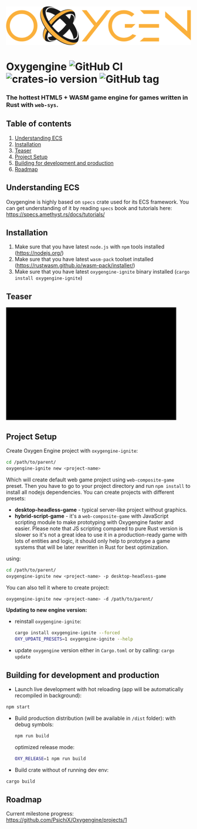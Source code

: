 ![logo](https://raw.githubusercontent.com/PsichiX/Oxygengine/master/media/oxygengine-dark-logo.svg?sanitize=true)

# Oxygengine ![GitHub CI](https://github.com/PsichiX/Oxygengine/workflows/Rust/badge.svg) ![crates-io version](https://raster.shields.io/crates/v/oxygengine.png) ![GitHub tag](https://img.shields.io/github/v/release/PsichiX/Oxygengine?include_prereleases&style=social)
### The hottest HTML5 + WASM game engine for games written in Rust with `web-sys`.

## Table of contents
1. [Understanding ECS](#understanding-ecs)
1. [Installation](#installation)
1. [Teaser](#teaser)
1. [Project Setup](#project-setup)
1. [Building for development and production](#building-for-development-and-production)
1. [Roadmap](#roadmap)

## Understanding ECS
Oxygengine is highly based on `specs` crate used for its ECS framework.
You can get understanding of it by reading `specs` book and tutorials here: https://specs.amethyst.rs/docs/tutorials/

## Installation
1. Make sure that you have latest `node.js` with `npm` tools installed (https://nodejs.org/)
1. Make sure that you have latest `wasm-pack` toolset installed (https://rustwasm.github.io/wasm-pack/installer/)
1. Make sure that you have latest `oxygengine-ignite` binary installed (`cargo install oxygengine-ignite`)

## Teaser
![Visual Novel](https://raw.githubusercontent.com/PsichiX/Oxygengine/master/media/oxygengine-visual-novel-teaser.gif)

## Project Setup
Create Oxygen Engine project with `oxygengine-ignite`:
```bash
cd /path/to/parent/
oxygengine-ignite new <project-name>
```
Which will create default web game project using `web-composite-game` preset.
Then you have to go to your project directory and run `npm install` to install all nodejs dependencies.
You can create projects with different presets:
- __desktop-headless-game__ - typical server-like project without graphics.
- __hybrid-script-game__ - it's a `web-composite-game` with JavaScript scripting module to make prototyping with Oxygengine faster and easier. Please note that JS scripting compared to pure Rust version is slower so it's not a great idea to use it in a production-ready game with lots of entities and logic, it should only help to prototype a game systems that will be later rewritten in Rust for best optimization.

using:
```bash
cd /path/to/parent/
oxygengine-ignite new <project-name> -p desktop-headless-game
```
You can also tell it where to create project:
```bash
oxygengine-ignite new <project-name> -d /path/to/parent/
```

**Updating to new engine version:**
- reinstall `oxygengine-ignite`:
  ```bash
  cargo install oxygengine-ignite --forced
  OXY_UPDATE_PRESETS=1 oxygengine-ignite --help
  ```
- update `oxygengine` version either in `Cargo.toml` or by calling: `cargo update`

## Building for development and production
- Launch live development with hot reloading (app will be automatically
  recompiled in background):
```bash
npm start
```
- Build production distribution (will be available in `/dist` folder):
  with debug symbols:
  ```bash
  npm run build
  ```
  optimized release mode:
  ```bash
  OXY_RELEASE=1 npm run build
  ```
- Build crate without of running dev env:
```bash
cargo build
```

## Roadmap
Current milestone progress: https://github.com/PsichiX/Oxygengine/projects/1
